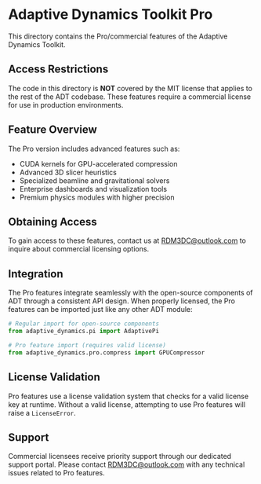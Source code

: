 # Adaptive Dynamics Toolkit Pro

This directory contains the Pro/commercial features of the Adaptive Dynamics Toolkit.

## Access Restrictions

The code in this directory is **NOT** covered by the MIT license that applies to the rest of the ADT codebase. These features require a commercial license for use in production environments.

## Feature Overview

The Pro version includes advanced features such as:

- CUDA kernels for GPU-accelerated compression
- Advanced 3D slicer heuristics
- Specialized beamline and gravitational solvers
- Enterprise dashboards and visualization tools
- Premium physics modules with higher precision

## Obtaining Access

To gain access to these features, contact us at RDM3DC@outlook.com to inquire about commercial licensing options.

## Integration

The Pro features integrate seamlessly with the open-source components of ADT through a consistent API design. When properly licensed, the Pro features can be imported just like any other ADT module:

```python
# Regular import for open-source components
from adaptive_dynamics.pi import AdaptivePi

# Pro feature import (requires valid license)
from adaptive_dynamics.pro.compress import GPUCompressor
```

## License Validation

Pro features use a license validation system that checks for a valid license key at runtime. Without a valid license, attempting to use Pro features will raise a `LicenseError`.

## Support

Commercial licensees receive priority support through our dedicated support portal. Please contact RDM3DC@outlook.com with any technical issues related to Pro features.
